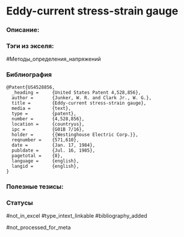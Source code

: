 # Eddy-current stress-strain gauge

### Описание:

### Тэги из экселя:
#Методы_определения_напряжений 

### Библиография
```
@Patent{US4528856,
  _heading =     {United States Patent 4,528,856},
  author =       {Junker, W. R. and Clark Jr., W. G.},
  title =        {Eddy-current stress-strain gauge},
  media =        {text},
  type =         {patent},
  number =       {4,528,856},
  location =     {countryus},
  ipc =          {G01B 7/16},
  holder =       {{Westinghouse Electric Corp.}},
  reqnumber =    {571,610},
  date =         {Jan. 17, 1984},
  publdate =     {Jul. 16, 1985},
  pagetotal =    {8},
  language =     {english},
  langid =       {english},
}
```

### Полезные тезисы:

### Статусы
#not_in_excel 
#type_intext_linkable
#bibliography_added

#not_processed_for_meta
